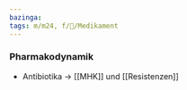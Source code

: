 ```yaml
---
bazinga: 
tags: m/m24, f/💊/Medikament
---
```

### Pharmakodynamik
- Antibiotika → [[MHK]] und [[Resistenzen]]